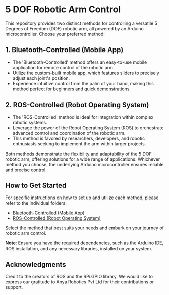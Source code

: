 # 5 DOF Robotic Arm Control

This repository provides two distinct methods for controlling a versatile 5 Degrees of Freedom (DOF) robotic arm, all powered by an Arduino microcontroller. Choose your preferred method:

## 1. Bluetooth-Controlled (Mobile App)

- The 'Bluetooth-Controlled' method offers an easy-to-use mobile application for remote control of the robotic arm.
- Utilize the custom-built mobile app, which features sliders to precisely adjust each joint's position.
- Experience intuitive control from the palm of your hand, making this method perfect for beginners and quick demonstrations.

## 2. ROS-Controlled (Robot Operating System)

- The 'ROS-Controlled' method is ideal for integration within complex robotic systems.
- Leverage the power of the Robot Operating System (ROS) to orchestrate advanced control and coordination of the robotic arm.
- This method is favored by researchers, developers, and robotic enthusiasts seeking to implement the arm within larger projects.

Both methods demonstrate the flexibility and adaptability of the 5 DOF robotic arm, offering solutions for a wide range of applications. Whichever method you choose, the underlying Arduino microcontroller ensures reliable and precise control.

## How to Get Started

For specific instructions on how to set up and utilize each method, please refer to the individual folders:

- [Bluetooth-Controlled (Mobile App)](Bluetooth%20controlled/)
- [ROS-Controlled (Robot Operating System)](ROS%20controlled/)

Select the method that best suits your needs and embark on your journey of robotic arm control.

**Note**: Ensure you have the required dependencies, such as the Arduino IDE, ROS installation, and any necessary libraries, installed on your system.

## Acknowledgments
Credit to the creators of ROS and the RPi.GPIO library. We would like to express our gratitude to Anya Robotics Pvt Ltd for their contributions or support.
